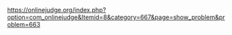 https://onlinejudge.org/index.php?option=com_onlinejudge&Itemid=8&category=667&page=show_problem&problem=663
